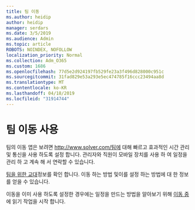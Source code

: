 ```yaml
---
title: 팀 이동
ms.author: heidip
author: heidip
manager: serdars
ms.date: 3/5/2019
ms.audience: Admin
ms.topic: article
ROBOTS: NOINDEX, NOFOLLOW
localization_priority: Normal
ms.collection: Adm_O365
ms.custom: 1686
ms.openlocfilehash: 77d5e2d924197fb529fe23a3f496d828000c951c
ms.sourcegitcommit: 31fad829e53a293e5ec474785f16ccc23494aa8d
ms.translationtype: MT
ms.contentlocale: ko-KR
ms.lasthandoff: 04/18/2019
ms.locfileid: "31914744"
---
```

# <a name="using-teams-shifts"></a>팀 이동 사용

팀의 이동 앱은 보려면 http://www.solver.com/팀에 대해 빠르고 효과적인 시간 관리 및 통신을 사용 하도록 설정 합니다. 관리자와 직원이 모바일 장치를 사용 하 여 일정을 관리 하 고 계속 해 서 연락할 수 있습니다.

[팀을 위한 교대](https://docs.microsoft.com/en-us/microsoftteams/expand-teams-across-your-org/shifts-for-teams-landing-page)정보를 확인 합니다. 이동 하는 방법 및이를 설정 하는 방법에 대 한 정보를 얻을 수 있습니다.

이동을 이미 사용 하도록 설정한 경우에는 일정을 만드는 방법을 알아보기 위해 [이동 중](https://support.office.com/en-us/article/get-started-in-shifts-5f3e30d8-1821-4904-be26-c3cd25a497d6) 에 읽기 작업을 시작 합니다.

